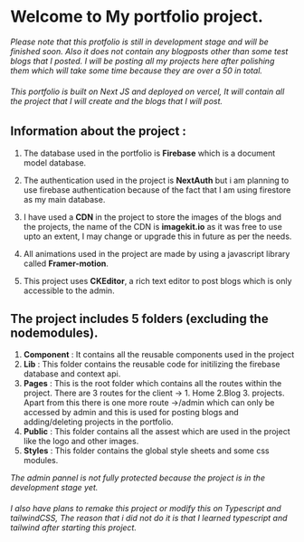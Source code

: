 # Welcome to My portfolio project.

*Please note that this protfolio is still in development stage and will be finished soon. Also it does not contain any blogposts other than some test blogs that I posted. I will be posting all my projects here after polishing them which will take some time because they are over a 50 in total.*

###### This portfolio is built on Next JS and deployed on vercel, It will contain all the project that I will create and the blogs that I will post.

## Information about the project : 

1. The database used in the portfolio is **Firebase** which is a document model database.

2. The authentication used in the project is **NextAuth** but i am planning to use firebase authentication because of the fact that I am using firestore as my main database.

3. I have used a **CDN** in the project to store the images of the blogs and the projects, the name of the CDN is **imagekit.io** as it was free to use upto an extent, I may change or upgrade this in future as per the needs.

4. All animations used in the project are made by using a javascript library called **Framer-motion**.

5. This project uses **CKEditor**, a rich text editor to post blogs which is only accessible to the admin.


##  The project includes 5 folders (excluding the nodemodules). 

1. **Component** : It contains all the reusable components used in the project
2. **Lib** : This folder contains the reusable code for initilizing the firebase database and context api.
3. **Pages** : This is the root folder which contains all the routes within the project. There are 3 routes for the client -> 1. Home 2.Blog 3. projects. Apart from this there is one more route ->/admin which can only be accessed by admin and this is used for posting blogs and adding/deleting projects in the portfolio.
4. **Public** : This folder contains all the assest which are used in the project like the logo and other images.
5. **Styles** : This folder contains the global style sheets and some css modules.


*The admin pannel is not fully protected because the project is in the development stage yet.*

###### I also have plans to remake this project or modify this on Typescript and tailwindCSS, The reason that i did not do it is that I learned typescript and tailwind after starting this project.


[^1]: Any updates will be posted timely.








